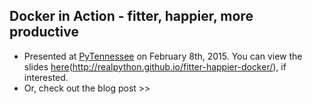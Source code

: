 ## Docker in Action - fitter, happier, more productive

- Presented at [ PyTennessee](https://www.pytennessee.org/) on February 8th, 2015. You can view the slides [here](http://realpython.github.io/fitter-happier-docker/)(http://realpython.github.io/fitter-happier-docker/), if interested.
- Or, check out the blog post >>

